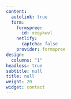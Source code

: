 ```yaml
---
content:
  autolink: true
  form:
    formspree:
      id: xeqykwvl
    netlify:
      captcha: false
    provider: formspree
design:
  columns: "1"
headless: true
subtitle: null
title: null
weight: 20
widget: contact
---
```

